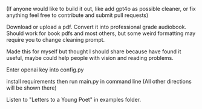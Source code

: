 (If anyone would like to build it out, like add gpt4o as possible cleaner, or fix anything feel free to contribute and submit pull requests)

Download or upload a pdf. Convert it into professional grade audiobook. Should work for book pdfs and most others, but some weird formatting may require you to change cleaning prompt.

Made this for myself but thought I should share because have found it useful, maybe could help people with vision and reading problems.

Enter openai key into config.py

install requirements then run main.py in command line (All other directions will be shown there)

Listen to "Letters to a Young Poet" in examples folder.
